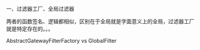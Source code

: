 一、过滤器工厂、全局过滤器

两者的函数签名、逻辑都相似，区别在于全局就是字面意义上的全局，过滤器工厂就是特定存在的。。。

AbstractGatewayFilterFactory vs GlobalFilter